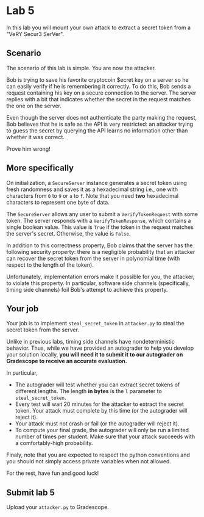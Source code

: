 # Lab 5

In this lab you will mount your own attack to extract a secret token from a "VeRY Secur3 SerVer".

## Scenario

The scenario of this lab is simple.
You are now the attacker.

Bob is trying to save his favorite cryptocoin $ecret key on a server so he can easily verify if he is remembering it correctly.
To do this, Bob sends a request containing his key on a secure connection to the server.
The server replies with a bit that indicates whether the secret in the request matches the one on the server.

Even though the server does not authenticate the party making the request, Bob believes that he is safe as the API is very restricted: an attacker trying to guess the secret by querying the API learns no information other than whether it was correct.

Prove him wrong!

## More specifically

On initialization, a `SecureServer` instance generates a secret token using fresh randomness and saves it as a hexadecimal string i.e., one with characters from `0` to `9` or `a` to `f`. Note that you need **two** hexadecimal characters to represent one byte of data.

The `SecureServer` allows any user to submit a `VerifyTokenRequest` with some token.
The server responds with a `VerifyTokenResponse`, which contains a single boolean value.
This value is `True` if the token in the request matches the server's secret.
Otherwise, the value is `False`.

In addition to this correctness property, Bob claims that the server has the following security property: there is a negligible probability that an attacker can recover the secret token from the server in polynomial time (with respect to the length of the token).

Unfortunately, implementation errors make it possible for you, the attacker, to violate this property.
In particular, software side channels (specifically, timing side channels) foil Bob's attempt to achieve this property.

## Your job

Your job is to implement `steal_secret_token` in `attacker.py` to steal the secret token from the server.

Unlike in previous labs, timing side channels have nondeterministic behavior.
Thus, while we have provided an autograder to help you develop your solution locally, **you will need it to submit it to our autograder on Gradescope to receive an accurate evaluation.**

In particular,
 - The autograder will test whether you can extract secret tokens of different lengths.  The length **in bytes** is the `l` parameter to `steal_secret_token`.
 - Every test will wait 20 minutes for the attacker to extract the secret token.  Your attack must complete by this time (or the autograder will reject it).
 - Your attack must not crash or fail (or the autograder will reject it).
 - To compute your final grade, the autograder will only be run a limited number of times per student.  Make sure that your attack succeeds with a comfortably-high probability.

Finaly, note that you are expected to respect the python conventions and you should not simply access private variables when not allowed.

For the rest, have fun and good luck!

## Submit lab 5

Upload your `attacker.py` to Gradescope.

